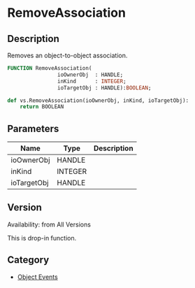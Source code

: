 # RemoveAssociation

## Description
Removes an object-to-object association.

```pascal
FUNCTION RemoveAssociation(
				ioOwnerObj  : HANDLE;
				inKind      : INTEGER;
				ioTargetObj : HANDLE):BOOLEAN;
```

```python
def vs.RemoveAssociation(ioOwnerObj, inKind, ioTargetObj):
    return BOOLEAN
```

## Parameters
|Name|Type|Description|
|---|---|---|
|ioOwnerObj|HANDLE|   |
|inKind|INTEGER|   |
|ioTargetObj|HANDLE|   |

## Version
Availability: from All Versions

This is drop-in function.

## Category
* [Object Events](../Categories/Object%20Events.md)
